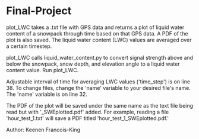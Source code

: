 # Final-Project

plot_LWC takes a .txt file with GPS data and returns a plot of liquid water content of
a snowpack through time based on that GPS data.  A PDF of the plot is also saved.
The liquid water content (LWC) values are averaged over a certain timestep.

plot_LWC calls liquid_water_content.py to convert signal strength above and below the 
snowpack, snow depth, and elevation angle to a liquid water content value. Run plot_LWC.

Adjustable interval of time for averaging LWC values ('time_step') is on line 38.
To change files, change the 'name' variable to your desired file's name.  The 'name'
variable is on line 32.

The PDF of the plot will be saved under the same name as the text file being read
but with '_SWEplotted.pdf' added.  For example, reading a file 'hour_test_1.txt' 
will save a PDF titled 'hour_test_1_SWEplotted.pdf.'

Author: Keenen Francois-King
